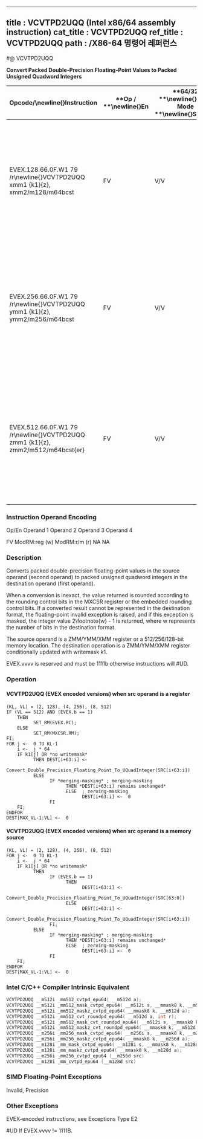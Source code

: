----------------------------
title : VCVTPD2UQQ (Intel x86/64 assembly instruction)
cat_title : VCVTPD2UQQ
ref_title : VCVTPD2UQQ
path : /X86-64 명령어 레퍼런스
----------------------------
#@ VCVTPD2UQQ

**Convert Packed Double-Precision Floating-Point Values to Packed Unsigned Quadword Integers**

|**Opcode/**\newline{}**Instruction**|**Op / **\newline{}**En**|**64/32 **\newline{}**bit Mode **\newline{}**Support**|**CPUID **\newline{}**Feature **\newline{}**Flag**|**Description**|
|------------------------------------|-------------------------|------------------------------------------------------|--------------------------------------------------|---------------|
|EVEX.128.66.0F.W1 79 /r\newline{}VCVTPD2UQQ xmm1 {k1}{z}, xmm2/m128/m64bcst |FV|V/V|AVX512VL\newline{}AVX512DQ|Convert two packed double-precision floating-point values from xmm2/mem to two packed unsigned quadword integers in xmm1 with writemask k1.|
|EVEX.256.66.0F.W1 79 /r\newline{}VCVTPD2UQQ ymm1 {k1}{z}, ymm2/m256/m64bcst|FV|V/V|AVX512VL\newline{}AVX512DQ|Convert fourth packed double-precision floating-point values from ymm2/mem to four packed unsigned quadword integers in ymm1 with writemask k1.|
|EVEX.512.66.0F.W1 79 /r\newline{}VCVTPD2UQQ zmm1 {k1}{z}, zmm2/m512/m64bcst{er} |FV|V/V|AVX512DQ|Convert eight packed double-precision floating-point values from zmm2/mem to eight packed unsigned quadword integers in zmm1 with writemask k1.|
###                                                     Instruction Operand Encoding


Op/En Operand 1 Operand 2 Operand 3 Operand 4

  FV ModRM:reg (w) ModRM:r/m (r) NA NA

### Description


Converts packed double-precision floating-point values in the source operand (second operand) to packed unsigned quadword integers in the destination operand (first operand). 

When a conversion is inexact, the value returned is rounded according to the rounding control bits in the MXCSR register or the embedded rounding control bits. If a converted result cannot be represented in the destination format, the floating-point invalid exception is raised, and if this exception is masked, the integer value 2\footnote{w}  - 1 is returned, where w represents the number of bits in the destination format.

The source operand is a ZMM/YMM/XMM register or a 512/256/128-bit memory location. The destination operation is a ZMM/YMM/XMM register conditionally updated with writemask k1. 

EVEX.vvvv is reserved and must be 1111b otherwise instructions will #UD.


### Operation
#### VCVTPD2UQQ (EVEX encoded versions) when src operand is a register
```info-verb
(KL, VL) = (2, 128), (4, 256), (8, 512)
IF (VL == 512) AND (EVEX.b == 1) 
    THEN
          SET_RM(EVEX.RC);
    ELSE 
          SET_RM(MXCSR.RM);
FI;
FOR j <-  0 TO KL-1
    i <-  j * 64
    IF k1[j] OR *no writemask*
          THEN DEST[i+63:i] <-
                Convert_Double_Precision_Floating_Point_To_UQuadInteger(SRC[i+63:i])
          ELSE 
                IF *merging-masking* ; merging-masking
                      THEN *DEST[i+63:i] remains unchanged*
                      ELSE  ; zeroing-masking
                            DEST[i+63:i] <-  0
                FI
    FI;
ENDFOR
DEST[MAX_VL-1:VL] <-  0
```
#### VCVTPD2UQQ (EVEX encoded versions) when src operand is a memory source
```info-verb
(KL, VL) = (2, 128), (4, 256), (8, 512)
FOR j <-  0 TO KL-1
    i <-  j * 64
    IF k1[j] OR *no writemask*
          THEN 
                IF (EVEX.b == 1) 
                      THEN
                            DEST[i+63:i] <-
                Convert_Double_Precision_Floating_Point_To_UQuadInteger(SRC[63:0])
                      ELSE 
                            DEST[i+63:i] <-
                Convert_Double_Precision_Floating_Point_To_UQuadInteger(SRC[i+63:i])
                FI;
          ELSE 
                IF *merging-masking* ; merging-masking
                      THEN *DEST[i+63:i] remains unchanged*
                      ELSE  ; zeroing-masking
                            DEST[i+63:i] <-  0
                FI
    FI;
ENDFOR
DEST[MAX_VL-1:VL] <-  0
```

### Intel C/C++ Compiler Intrinsic Equivalent

```cpp
VCVTPD2UQQ __m512i _mm512_cvtpd_epu64( __m512d a);
VCVTPD2UQQ __m512i _mm512_mask_cvtpd_epu64( __m512i s, __mmask8 k, __m512d a);
VCVTPD2UQQ __m512i _mm512_maskz_cvtpd_epu64( __mmask8 k, __m512d a);
VCVTPD2UQQ __m512i _mm512_cvt_roundpd_epu64( __m512d a, int r);
VCVTPD2UQQ __m512i _mm512_mask_cvt_roundpd_epu64( __m512i s, __mmask8 k, __m512d a, int r);
VCVTPD2UQQ __m512i _mm512_maskz_cvt_roundpd_epu64( __mmask8 k, __m512d a, int r);
VCVTPD2UQQ __m256i _mm256_mask_cvtpd_epu64( __m256i s, __mmask8 k, __m256d a);
VCVTPD2UQQ __m256i _mm256_maskz_cvtpd_epu64( __mmask8 k, __m256d a);
VCVTPD2UQQ __m128i _mm_mask_cvtpd_epu64( __m128i s, __mmask8 k, __m128d a);
VCVTPD2UQQ __m128i _mm_maskz_cvtpd_epu64( __mmask8 k, __m128d a);
VCVTPD2UQQ __m256i _mm256_cvtpd_epu64 (__m256d src)
VCVTPD2UQQ __m128i _mm_cvtpd_epu64 (__m128d src)
```
### SIMD Floating-Point Exceptions


Invalid, Precision

### Other Exceptions


EVEX-encoded instructions, see Exceptions Type E2

#UD If EVEX.vvvv != 1111B.

